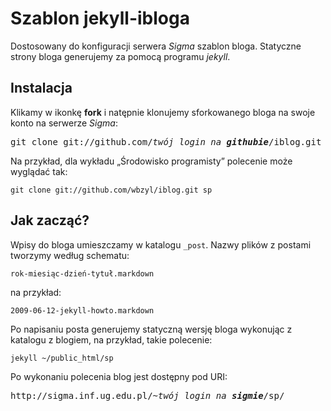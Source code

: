 # Szablon jekyll-ibloga 

Dostosowany do konfiguracji serwera *Sigma* szablon bloga.
Statyczne strony bloga generujemy za pomocą programu *jekyll*.

## Instalacja

Klikamy w ikonkę **fork** i natępnie klonujemy sforkowanego bloga
na swoje konto na serwerze *Sigma*:

<pre>git clone git://github.com/<i>twój login na <b>githubie</b></i>/iblog.git <i>nazwa wykładu</i>
</pre>

Na przykład, dla wykładu „Środowisko programisty” polecenie może wyglądać tak:

    git clone git://github.com/wbzyl/iblog.git sp

## Jak zacząć?

Wpisy do bloga umieszczamy w katalogu `_post`.
Nazwy plików z postami tworzymy według schematu:

    rok-miesiąc-dzień-tytuł.markdown

na przykład:

    2009-06-12-jekyll-howto.markdown

Po napisaniu posta generujemy statyczną wersję bloga wykonując z
katalogu z blogiem, na przykład, takie polecenie:

    jekyll ~/public_html/sp

Po wykonaniu polecenia blog jest dostępny pod URI:

<pre>http://sigma.inf.ug.edu.pl/~<i>twój login na <b>sigmie</b></i>/sp/
</pre>
